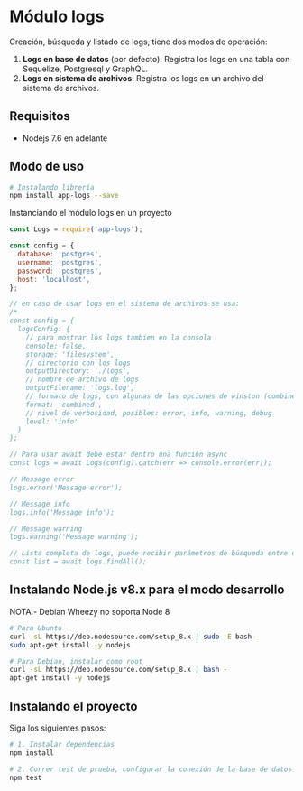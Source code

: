# Módulo logs

Creación, búsqueda y listado de logs, tiene dos modos de operación:

1. **Logs en base de datos** (por defecto): Registra los logs en una tabla con Sequelize, Postgresql y GraphQL.
2. **Logs en sistema de archivos**: Registra los logs en un archivo del sistema de archivos.

## Requisitos
- Nodejs 7.6 en adelante

## Modo de uso

``` bash
# Instalando librería
npm install app-logs --save
```

Instanciando el módulo logs en un proyecto
``` js
const Logs = require('app-logs');

const config = {
  database: 'postgres',
  username: 'postgres',
  password: 'postgres',
  host: 'localhost',
};

// en caso de usar logs en el sistema de archivos se usa:
/*
const config = {
  logsConfig: {
    // para mostrar los logs tambien en la consola
    console: false,
    storage: 'filesystem',
	// directorio con los logs
    outputDirectory: './logs',
	// nombre de archivo de logs
    outputFilename: 'logs.log',
    // formato de logs, con algunas de las opciones de winston (combined, interpolation, json)
    format: 'combined',
    // nivel de verbosidad, posibles: error, info, warning, debug
    level: 'info'
  }
};

// Para usar await debe estar dentro una función async
const logs = await Logs(config).catch(err => console.error(err));

// Message error
logs.error('Message error');

// Message info
logs.info('Message info');

// Message warning
logs.warning('Message warning');

// Lista completa de logs, puede recibir parámetros de búsqueda entre otras opciones
const list = await logs.findAll();
```

## Instalando Node.js v8.x para el modo desarrollo

NOTA.- Debian Wheezy no soporta Node 8

``` bash
# Para Ubuntu
curl -sL https://deb.nodesource.com/setup_8.x | sudo -E bash -
sudo apt-get install -y nodejs

# Para Debian, instalar como root
curl -sL https://deb.nodesource.com/setup_8.x | bash -
apt-get install -y nodejs
```

## Instalando el proyecto

Siga los siguientes pasos:

``` bash
# 1. Instalar dependencias
npm install

# 2. Correr test de prueba, configurar la conexión de la base de datos en el archivo src/util.js
npm test
```
